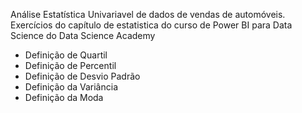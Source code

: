Análise Estatística Univariavel de dados de vendas de automóveis. Exercícios do capítulo de estatistica do curso de Power BI para Data Science do Data Science Academy

- Definição de Quartil
- Definição de Percentil
- Definição de Desvio Padrão
- Definição da Variância
- Definição da Moda
